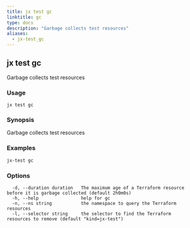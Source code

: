 ```yaml
---
title: jx test gc
linktitle: gc
type: docs
description: "Garbage collects test resources"
aliases:
  - jx-test_gc
---
```


## jx test gc

Garbage collects test resources

### Usage

```
jx test gc
```

### Synopsis

Garbage collects test resources

### Examples

  ```bash
  jx-test gc

  ```
### Options

```
  -d, --duration duration   The maximum age of a Terraform resource before it is garbage collected (default 2h0m0s)
  -h, --help                help for gc
  -n, --ns string           the namespace to query the Terraform resources
  -l, --selector string     the selector to find the Terraform resources to remove (default "kind=jx-test")
```

